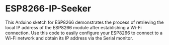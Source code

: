 # ESP8266-IP-Seeker
This Arduino sketch for ESP8266 demonstrates the process of retrieving the local IP address of the ESP8266 module after establishing a Wi-Fi connection. Use this code to easily configure your ESP8266 to connect to a Wi-Fi network and obtain its IP address via the Serial monitor.
